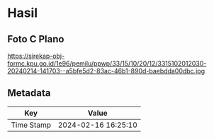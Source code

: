 # Hasil

## Foto C Plano

https://sirekap-obj-formc.kpu.go.id/1e96/pemilu/ppwp/33/15/10/20/12/3315102012030-20240214-141703--a5bfe5d2-83ac-46b1-890d-baebdda00dbc.jpg


## Metadata

| Key        | Value               |
| ---------- | ------------------- |
| Time Stamp | 2024-02-16 16:25:10 |



